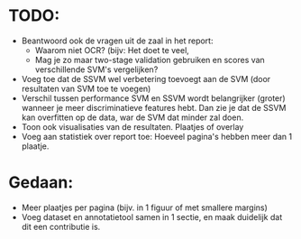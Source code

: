 TODO:
=====
* Beantwoord ook de vragen uit de zaal in het report:
	* Waarom niet OCR? (bijv: Het doet te veel, 
	* Mag je zo maar two-stage validation gebruiken en scores van verschillende
	  SVM's vergelijken?
* Voeg toe dat de SSVM wel verbetering toevoegt aan de SVM (door resultaten van
  SVM toe te voegen)
* Verschil tussen performance SVM en SSVM wordt belangrijker (groter) wanneer je 
  meer discriminatieve features hebt. Dan zie je dat de SSVM kan overfitten op
  de data, war de SVM dat minder zal doen.
* Toon ook visualisaties van de resultaten. Plaatjes of overlay
* Voeg aan statistiek over report toe: Hoeveel pagina's hebben meer dan 1 plaatje. 

Gedaan:
=======
* Meer plaatjes per pagina (bijv. in 1 figuur of met smallere margins)
* Voeg dataset en annotatietool samen in 1 sectie, en maak duidelijk dat dit een
  contributie is.
